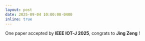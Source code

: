 ```yaml
---
layout: post
date: 2025-09-04 10:00:00-0400
inline: true
---
```


One paper accepted by **IEEE IOT-J 2025**, congrats to **Jing Zeng** !
